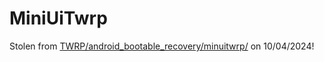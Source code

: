 # MiniUiTwrp

Stolen from [TWRP/android_bootable_recovery/minuitwrp/](https://github.com/TeamWin/android_bootable_recovery/tree/android-12.1/minuitwrp) on 10/04/2024!
